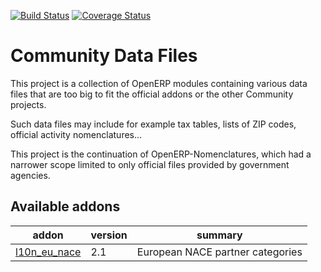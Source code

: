 [![Build Status](https://travis-ci.org/OCA/community-data-files.svg?branch=8.0)](https://travis-ci.org/OCA/community-data-files)
[![Coverage Status](https://coveralls.io/repos/OCA/community-data-files/badge.png?branch=8.0)](https://coveralls.io/r/OCA/community-data-files?branch=8.0)

Community Data Files
====================


This project is a collection of OpenERP modules containing various data files
that are too big to fit the official addons or the other Community projects.

Such data files may include for example tax tables, lists of ZIP codes,
official activity nomenclatures...

This project is the continuation of OpenERP-Nomenclatures, which had a narrower
scope limited to only official files provided by government agencies.

[//]: # (addons)
Available addons
----------------
addon | version | summary
--- | --- | ---
[l10n_eu_nace](l10n_eu_nace/) | 2.1 | European NACE partner categories

[//]: # (end addons)
